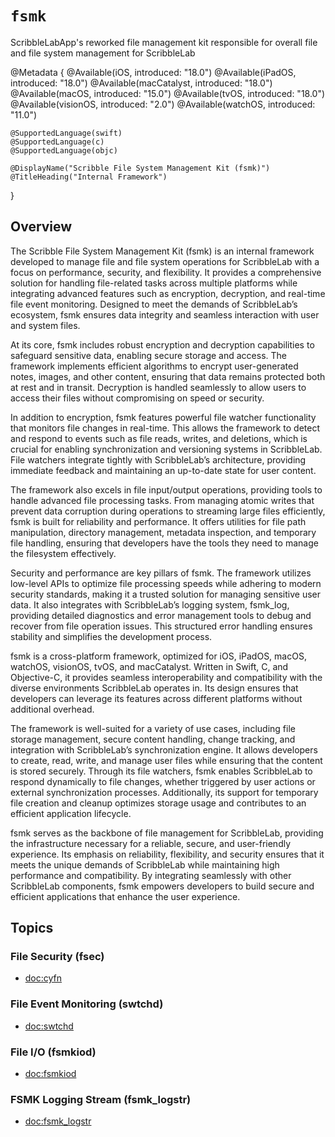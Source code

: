 # ``fsmk``

ScribbleLabApp's reworked file management kit responsible for overall file and file system management for ScribbleLab

@Metadata {
    @Available(iOS, introduced: "18.0")
    @Available(iPadOS, introduced: "18.0")
    @Available(macCatalyst, introduced: "18.0")
    @Available(macOS, introduced: "15.0")
    @Available(tvOS, introduced: "18.0")
    @Available(visionOS, introduced: "2.0")
    @Available(watchOS, introduced: "11.0")
    
    @SupportedLanguage(swift)
    @SupportedLanguage(c)
    @SupportedLanguage(objc)
    
    @DisplayName("Scribble File System Management Kit (fsmk)") 
    @TitleHeading("Internal Framework")
}

## Overview

The Scribble File System Management Kit (fsmk) is an internal framework developed to manage file and file system operations for ScribbleLab with a focus on performance, security, and flexibility. It provides a comprehensive solution for handling file-related tasks across multiple platforms while integrating advanced features such as encryption, decryption, and real-time file event monitoring. Designed to meet the demands of ScribbleLab’s ecosystem, fsmk ensures data integrity and seamless interaction with user and system files.

At its core, fsmk includes robust encryption and decryption capabilities to safeguard sensitive data, enabling secure storage and access. The framework implements efficient algorithms to encrypt user-generated notes, images, and other content, ensuring that data remains protected both at rest and in transit. Decryption is handled seamlessly to allow users to access their files without compromising on speed or security.

In addition to encryption, fsmk features powerful file watcher functionality that monitors file changes in real-time. This allows the framework to detect and respond to events such as file reads, writes, and deletions, which is crucial for enabling synchronization and versioning systems in ScribbleLab. File watchers integrate tightly with ScribbleLab’s architecture, providing immediate feedback and maintaining an up-to-date state for user content.

The framework also excels in file input/output operations, providing tools to handle advanced file processing tasks. From managing atomic writes that prevent data corruption during operations to streaming large files efficiently, fsmk is built for reliability and performance. It offers utilities for file path manipulation, directory management, metadata inspection, and temporary file handling, ensuring that developers have the tools they need to manage the filesystem effectively.

Security and performance are key pillars of fsmk. The framework utilizes low-level APIs to optimize file processing speeds while adhering to modern security standards, making it a trusted solution for managing sensitive user data. It also integrates with ScribbleLab’s logging system, fsmk_log, providing detailed diagnostics and error management tools to debug and recover from file operation issues. This structured error handling ensures stability and simplifies the development process.

fsmk is a cross-platform framework, optimized for iOS, iPadOS, macOS, watchOS, visionOS, tvOS, and macCatalyst. Written in Swift, C, and Objective-C, it provides seamless interoperability and compatibility with the diverse environments ScribbleLab operates in. Its design ensures that developers can leverage its features across different platforms without additional overhead.

The framework is well-suited for a variety of use cases, including file storage management, secure content handling, change tracking, and integration with ScribbleLab’s synchronization engine. It allows developers to create, read, write, and manage user files while ensuring that the content is stored securely. Through its file watchers, fsmk enables ScribbleLab to respond dynamically to file changes, whether triggered by user actions or external synchronization processes. Additionally, its support for temporary file creation and cleanup optimizes storage usage and contributes to an efficient application lifecycle.

fsmk serves as the backbone of file management for ScribbleLab, providing the infrastructure necessary for a reliable, secure, and user-friendly experience. Its emphasis on reliability, flexibility, and security ensures that it meets the unique demands of ScribbleLab while maintaining high performance and compatibility. By integrating seamlessly with other ScribbleLab components, fsmk empowers developers to build secure and efficient applications that enhance the user experience.

## Topics

### File Security (fsec)

- <doc:cyfn>

### File Event Monitoring (swtchd)

- <doc:swtchd>

### File I/O (fsmkiod)

- <doc:fsmkiod>


### FSMK Logging Stream (fsmk_logstr)

- <doc:fsmk_logstr>
